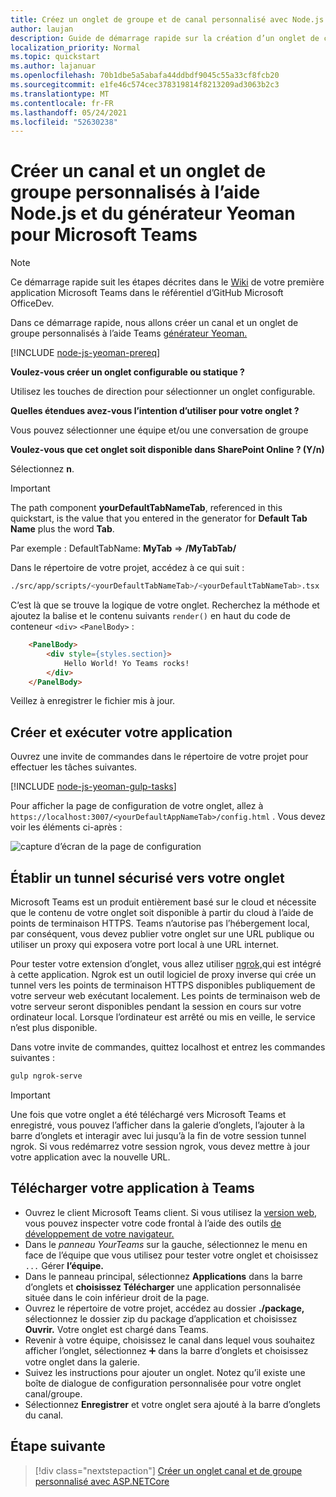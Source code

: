 ```yaml
---
title: Créez un onglet de groupe et de canal personnalisé avec Node.js et le générateur Yeoman pour Microsoft Teams
author: laujan
description: Guide de démarrage rapide sur la création d’un onglet de canal et de groupe avec le générateur Yeoman pour Microsoft Teams.
localization_priority: Normal
ms.topic: quickstart
ms.author: lajanuar
ms.openlocfilehash: 70b1dbe5a5abafa44ddbdf9045c55a33cf8fcb20
ms.sourcegitcommit: e1fe46c574cec378319814f8213209ad3063b2c3
ms.translationtype: MT
ms.contentlocale: fr-FR
ms.lasthandoff: 05/24/2021
ms.locfileid: "52630238"
---
```

# <a name="create-a-custom-channel-and-group-tab-using-nodejs-and-the-yeoman-generator-for-microsoft-teams"></a>Créer un canal et un onglet de groupe personnalisés à l’aide Node.js et du générateur Yeoman pour Microsoft Teams

>[!NOTE]
>Ce démarrage rapide suit les étapes décrites dans le [Wiki](https://github.com/OfficeDev/generator-teams/wiki/Build-Your-First-Microsoft-Teams-App) de votre première application Microsoft Teams dans le référentiel d’GitHub Microsoft OfficeDev.

Dans ce démarrage rapide, nous allons créer un canal et un onglet de groupe personnalisés à l’aide Teams [générateur Yeoman.](https://github.com/OfficeDev/generator-teams/)

[!INCLUDE [node-js-yeoman-prereq](~/includes/tabs/node-js-yeoman-prereq.md)]

**Voulez-vous créer un onglet configurable ou statique ?**

Utilisez les touches de direction pour sélectionner un onglet configurable.

**Quelles étendues avez-vous l’intention d’utiliser pour votre onglet ?**

Vous pouvez sélectionner une équipe et/ou une conversation de groupe

**Voulez-vous que cet onglet soit disponible dans SharePoint Online ? (Y/n)** 

Sélectionnez **n**.

>[!IMPORTANT]
>The path component **yourDefaultTabNameTab**, referenced in this quickstart, is the value that you entered in the generator for **Default Tab Name** plus the word **Tab**.
>
>Par exemple : DefaultTabName: **MyTab**  =>  **/MyTabTab/**

Dans le répertoire de votre projet, accédez à ce qui suit :

```bash
./src/app/scripts/<yourDefaultTabNameTab>/<yourDefaultTabNameTab>.tsx
```

C’est là que se trouve la logique de votre onglet. Recherchez la méthode et ajoutez la balise et le contenu suivants `render()` en haut du code de conteneur `<div>` `<PanelBody>` :

```html
    <PanelBody>
        <div style={styles.section}>
            Hello World! Yo Teams rocks!
        </div>
    </PanelBody>
```

Veillez à enregistrer le fichier mis à jour.

## <a name="build-and-run-your-application"></a>Créer et exécuter votre application

Ouvrez une invite de commandes dans le répertoire de votre projet pour effectuer les tâches suivantes.

[!INCLUDE [node-js-yeoman-gulp-tasks](~/includes/tabs/node-js-yeoman-gulp-tasks.md)]

Pour afficher la page de configuration de votre onglet, allez à `https://localhost:3007/<yourDefaultAppNameTab>/config.html` . Vous devez voir les éléments ci-après :

![capture d’écran de la page de configuration](~/assets/images/tab-images/configurationPage.png)

## <a name="establish-a-secure-tunnel-to-your-tab"></a>Établir un tunnel sécurisé vers votre onglet

Microsoft Teams est un produit entièrement basé sur le cloud et nécessite que le contenu de votre onglet soit disponible à partir du cloud à l’aide de points de terminaison HTTPS. Teams n’autorise pas l’hébergement local, par conséquent, vous devez publier votre onglet sur une URL publique ou utiliser un proxy qui exposera votre port local à une URL internet.

Pour tester votre extension d’onglet, vous allez utiliser [ngrok,](https://ngrok.com/docs)qui est intégré à cette application. Ngrok est un outil logiciel de proxy inverse qui crée un tunnel vers les points de terminaison HTTPS disponibles publiquement de votre serveur web exécutant localement. Les points de terminaison web de votre serveur seront disponibles pendant la session en cours sur votre ordinateur local. Lorsque l’ordinateur est arrêté ou mis en veille, le service n’est plus disponible.

Dans votre invite de commandes, quittez localhost et entrez les commandes suivantes :

```bash
gulp ngrok-serve
```

> [!IMPORTANT]
> Une fois que votre onglet a été téléchargé vers Microsoft Teams et enregistré, vous pouvez l’afficher dans la galerie d’onglets, l’ajouter à la barre d’onglets et interagir avec lui jusqu’à la fin de votre session tunnel ngrok. Si vous redémarrez votre session ngrok, vous devez mettre à jour votre application avec la nouvelle URL.

## <a name="upload-your-application-to-teams"></a>Télécharger votre application à Teams

- Ouvrez le client Microsoft Teams client. Si vous utilisez la [version web,](https://teams.microsoft.com) vous pouvez inspecter votre code frontal à l’aide des outils [de développement de votre navigateur.](~/tabs/how-to/developer-tools.md)
- Dans le *panneau YourTeams* sur la gauche, sélectionnez le menu en face de l’équipe que vous utilisez pour tester votre onglet et choisissez `...` Gérer **l’équipe.**
- Dans le panneau principal, sélectionnez **Applications** dans la barre d’onglets et **choisissez Télécharger** une application personnalisée située dans le coin inférieur droit de la page.
- Ouvrez le répertoire de votre projet, accédez au dossier **./package,** sélectionnez le dossier zip du package d’application et choisissez **Ouvrir.** Votre onglet est chargé dans Teams.
- Revenir à votre équipe, choisissez le canal dans lequel vous souhaitez afficher l’onglet, sélectionnez ➕ dans la barre d’onglets et choisissez votre onglet dans la galerie.
- Suivez les instructions pour ajouter un onglet. Notez qu’il existe une boîte de dialogue de configuration personnalisée pour votre onglet canal/groupe.
- Sélectionnez **Enregistrer** et votre onglet sera ajouté à la barre d’onglets du canal.

## <a name="next-step"></a>Étape suivante

> [!div class="nextstepaction"]
> [Créer un onglet canal et de groupe personnalisé avec ASP.NETCore](~/tabs/quickstarts/create-channel-group-tab-dotnet-core.md)
